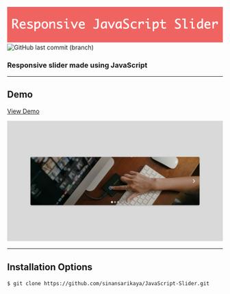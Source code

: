 ![Project Title](./img/title.png)
![GitHub last commit (branch)](https://img.shields.io/github/last-commit/sinansarikaya/JavaScript-Slider/main?style=for-the-badge)

### Responsive slider made using JavaScript

<hr />

## Demo

<a href="https://sinansarikaya.github.io/JavaScript-Slider/">View Demo</a>

![Demo Picture](./img/demo.jpeg)

<hr />

## Installation Options

```
$ git clone https://github.com/sinansarikaya/JavaScript-Slider.git
```
